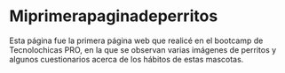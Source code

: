 # Miprimerapaginadeperritos

Esta página fue la primera página web que realicé en el bootcamp de Tecnolochicas PRO, en la que se observan varias imágenes de perritos y algunos cuestionarios acerca de los hábitos de estas mascotas.  
